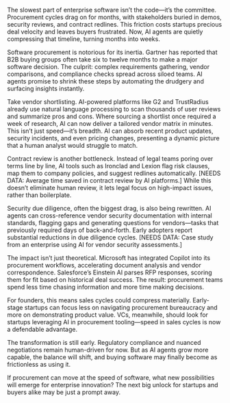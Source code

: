 The slowest part of enterprise software isn’t the code—it’s the committee. Procurement cycles drag on for months, with stakeholders buried in demos, security reviews, and contract redlines. This friction costs startups precious deal velocity and leaves buyers frustrated. Now, AI agents are quietly compressing that timeline, turning months into weeks.

Software procurement is notorious for its inertia. Gartner has reported that B2B buying groups often take six to twelve months to make a major software decision. The culprit: complex requirements gathering, vendor comparisons, and compliance checks spread across siloed teams. AI agents promise to shrink these steps by automating the drudgery and surfacing insights instantly.

Take vendor shortlisting. AI-powered platforms like G2 and TrustRadius already use natural language processing to scan thousands of user reviews and summarize pros and cons. Where sourcing a shortlist once required a week of research, AI can now deliver a tailored vendor matrix in minutes. This isn’t just speed—it’s breadth. AI can absorb recent product updates, security incidents, and even pricing changes, presenting a dynamic picture that a human analyst would struggle to match.

Contract review is another bottleneck. Instead of legal teams poring over terms line by line, AI tools such as Ironclad and Lexion flag risk clauses, map them to company policies, and suggest redlines automatically. [NEEDS DATA: Average time saved in contract review by AI platforms.] While this doesn’t eliminate human review, it lets legal focus on high-impact issues, rather than boilerplate.

Security due diligence, often the biggest drag, is also being rewritten. AI agents can cross-reference vendor security documentation with internal standards, flagging gaps and generating questions for vendors—tasks that previously required days of back-and-forth. Early adopters report substantial reductions in due diligence cycles. [NEEDS DATA: Case study from an enterprise using AI for vendor security assessments.]

The impact isn’t just theoretical. Microsoft has integrated Copilot into its procurement workflows, accelerating document analysis and vendor correspondence. Salesforce’s Einstein AI parses RFP responses, scoring them for fit based on historical deal success. The result: procurement teams spend less time chasing information and more time making decisions.

For founders, this means sales cycles could compress materially. Early-stage startups can focus less on navigating procurement bureaucracy and more on demonstrating product value. VCs, meanwhile, should look for startups leveraging AI in procurement tooling—speed in sales cycles is now a defendable advantage.

The transformation is still early. Regulatory compliance and nuanced negotiations remain human-driven for now. But as AI agents grow more capable, the balance will shift, and buying software may finally become as frictionless as using it.

If procurement can move at the speed of software, what new possibilities will emerge for enterprise innovation? The next big unlock for startups and buyers alike may be just a prompt away.